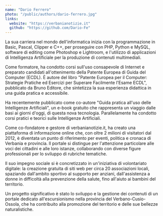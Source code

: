 ```yaml
---
name: "Dario Ferrero"
photo: "/public/authors/dario-ferrero.jpg"
links:
  website: "https://verbanianotizie.it"
  github: "https://github.com/Dario-Fe"
---
```


La sua carriera nel mondo dell'informatica inizia con la programmazione in Basic, Pascal, Clipper e C++, per proseguire con PHP, Python e MySQL, software di editing come Photoshop e Lightroom, e l'utilizzo  di applicazioni di Intelligenza Artificiale per la produzione di contenuti multimediali.

Come formatore, ha condotto corsi sull'uso consapevole di Internet e preparato candidati all'ottenimento della Patente Europea di Guida del Computer (ECDL). È autore del libro "Patente Europea per il Computer: Strategie Pratiche ed Esercizi per Superare Facilmente l'Esame ECDL", pubblicato da Bruno Editore, che sintetizza la sua esperienza didattica in una guida pratica e accessibile.

Ha recentemente pubblicato come co-autore "Guida pratica all'uso delle Intelligenze Artificiali", un e-book gratuito che rappresenta un viaggio dalle basi ai giorni d'oggi, di questa nova tecnologia. Parallelamente ha condotto corsi pratici e teorici sulle Intelligenze Artificiali.

Come co-fondatore e gestore di verbanianotizie.it, ha creato una piattaforma di informazione online che, con oltre 2 milioni di visitatori dal 2012, è diventata un punto di riferimento per eventi, politica e cronaca di Verbania e provincia. Il portale si distingue per l'attenzione particolare alle voci dei cittadini e alle loro istanze, collaborando con diverse figure professionali per lo sviluppo di rubriche tematiche.

Il suo impegno sociale si è concretizzato in un'iniziativa di volontariato digitale: la creazione gratuita di siti web per circa 20 associazioni locali, spaziando dall'ambito sportivo al supporto per anziani, dall'assistenza a donne in difficoltà alla prevenzione della salute, fino all'aiuto ai bambini del territorio.

Un progetto significativo è stato lo sviluppo e la gestione dei contenuti di un portale dedicato all'escursionismo nella provincia del Verbano-Cusio-Ossola, che ha contribuito alla promozione del territorio e delle sue bellezze naturalistiche.